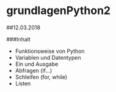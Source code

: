 # grundlagenPython2

##12.03.2018

###Inhalt

* Funktionsweise von Python
* Variablen und Datentypen
* Ein und Ausgabe
* Abfragen (if...)
* Schleifen (for, while)
* Listen
